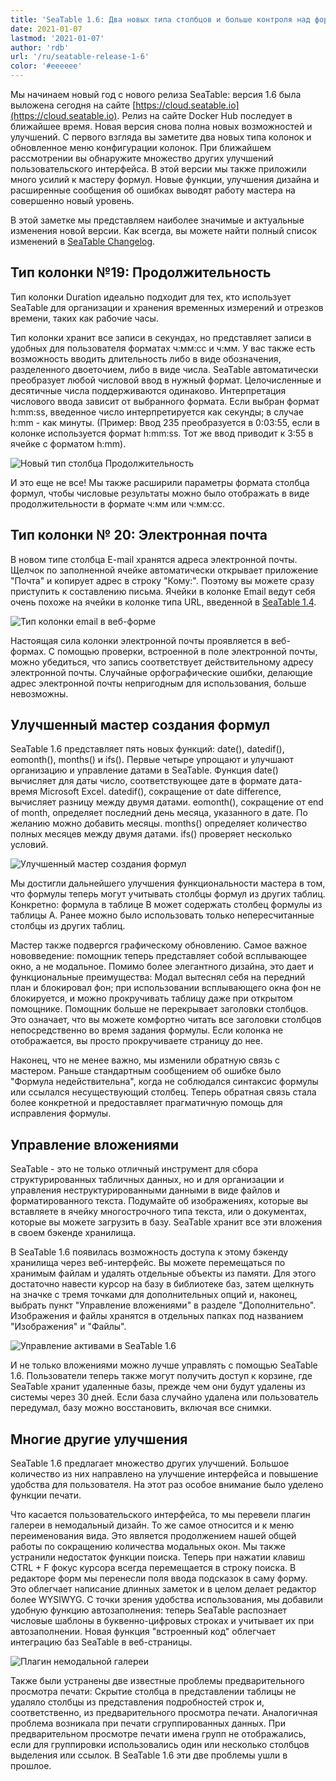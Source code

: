 ```yaml
---
title: 'SeaTable 1.6: Два новых типа столбцов и больше контроля над формулами и вложениями - SeaTable'
date: 2021-01-07
lastmod: '2021-01-07'
author: 'rdb'
url: '/ru/seatable-release-1-6'
color: '#eeeeee'
---
```


Мы начинаем новый год с нового релиза SeaTable: версия 1.6 была выложена сегодня на сайте [https://cloud.seatable.io](https://cloud.seatable.io). Релиз на сайте Docker Hub последует в ближайшее время. Новая версия снова полна новых возможностей и улучшений. С первого взгляда вы заметите два новых типа колонок и обновленное меню конфигурации колонок. При ближайшем рассмотрении вы обнаружите множество других улучшений пользовательского интерфейса. В этой версии мы также приложили много усилий к мастеру формул. Новые функции, улучшения дизайна и расширенные сообщения об ошибках выводят работу мастера на совершенно новый уровень.

В этой заметке мы представляем наиболее значимые и актуальные изменения новой версии. Как всегда, вы можете найти полный список изменений в [SeaTable Changelog](/ru/docs/changelog/version-1-6/).

## Тип колонки №19: Продолжительность

Тип колонки Duration идеально подходит для тех, кто использует SeaTable для организации и хранения временных измерений и отрезков времени, таких как рабочие часы.

Тип колонки хранит все записи в секундах, но представляет записи в удобных для пользователя форматах ч:мм:сс и ч:мм. У вас также есть возможность вводить длительность либо в виде обозначения, разделенного двоеточием, либо в виде числа. SeaTable автоматически преобразует любой числовой ввод в нужный формат. Целочисленные и десятичные числа поддерживаются одинаково. Интерпретация числового ввода зависит от выбранного формата. Если выбран формат h:mm:ss, введенное число интерпретируется как секунды; в случае h:mm - как минуты. (Пример: Ввод 235 преобразуется в 0:03:55, если в колонке используется формат h:mm:ss. Тот же ввод приводит к 3:55 в ячейке с форматом h:mm).

![Новый тип столбца Продолжительность](images/Column_Type_Duration.jpg)

И это еще не все! Мы также расширили параметры формата столбца формул, чтобы числовые результаты можно было отображать в виде продолжительности в формате ч:мм или ч:мм:сс.

## Тип колонки № 20: Электронная почта

В новом типе столбца E-mail хранятся адреса электронной почты. Щелчок по заполненной ячейке автоматически открывает приложение "Почта" и копирует адрес в строку "Кому:". Поэтому вы можете сразу приступить к составлению письма. Ячейки в колонке Email ведут себя очень похоже на ячейки в колонке типа URL, введенной в [SeaTable 1.4](/ru/seatable-release-1-4/).

![Тип колонки email в веб-форме](images/Column_Type_Email_Form.jpg)

Настоящая сила колонки электронной почты проявляется в веб-формах. С помощью проверки, встроенной в поле электронной почты, можно убедиться, что запись соответствует действительному адресу электронной почты. Случайные орфографические ошибки, делающие адрес электронной почты непригодным для использования, больше невозможны.

## Улучшенный мастер создания формул

SeaTable 1.6 представляет пять новых функций: date(), datedif(), eomonth(), months() и ifs(). Первые четыре упрощают и улучшают организацию и управление датами в SeaTable. Функция date() вычисляет для даты число, соответствующее дате в формате дата-время Microsoft Excel. datedif(), сокращение от date difference, вычисляет разницу между двумя датами. eomonth(), сокращение от end of month, определяет последний день месяца, указанного в дате. По желанию можно добавить месяцы. months() определяет количество полных месяцев между двумя датами. ifs() проверяет несколько условий.

![Улучшенный мастер создания формул](images/Improved_Formula_Wizard.jpg)

Мы достигли дальнейшего улучшения функциональности мастера в том, что формулы теперь могут учитывать столбцы формул из других таблиц. Конкретно: формула в таблице B может содержать столбец формулы из таблицы A. Ранее можно было использовать только непересчитанные столбцы из других таблиц.

Мастер также подвергся графическому обновлению. Самое важное нововведение: помощник теперь представляет собой всплывающее окно, а не модальное. Помимо более элегантного дизайна, это дает и функциональные преимущества: Модал вытеснял себя на передний план и блокировал фон; при использовании всплывающего окна фон не блокируется, и можно прокручивать таблицу даже при открытом помощнике. Помощник больше не перекрывает заголовки столбцов. Это означает, что вы можете комфортно читать все заголовки столбцов непосредственно во время задания формулы. Если колонка не отображается, вы просто прокручиваете страницу до нее.

Наконец, что не менее важно, мы изменили обратную связь с мастером. Раньше стандартным сообщением об ошибке было "Формула недействительна", когда не соблюдался синтаксис формулы или ссылался несуществующий столбец. Теперь обратная связь стала более конкретной и предоставляет прагматичную помощь для исправления формулы.

## Управление вложениями

SeaTable - это не только отличный инструмент для сбора структурированных табличных данных, но и для организации и управления неструктурированными данными в виде файлов и форматированного текста. Подумайте об изображениях, которые вы вставляете в ячейку многострочного типа текста, или о документах, которые вы можете загрузить в базу. SeaTable хранит все эти вложения в своем бэкенде хранилища.

В SeaTable 1.6 появилась возможность доступа к этому бэкенду хранилища через веб-интерфейс. Вы можете перемещаться по хранимым файлам и удалять отдельные объекты из памяти. Для этого достаточно навести курсор на базу в библиотеке баз, затем щелкнуть на значке с тремя точками для дополнительных опций и, наконец, выбрать пункт "Управление вложениями" в разделе "Дополнительно". Изображения и файлы хранятся в отдельных папках под названием "Изображения" и "Файлы".

![Управление активами в SeaTable 1.6](images/Asset_Management.jpg)

И не только вложениями можно лучше управлять с помощью SeaTable 1.6. Пользователи теперь также могут получить доступ к корзине, где SeaTable хранит удаленные базы, прежде чем они будут удалены из системы через 30 дней. Если база случайно удалена или пользователь передумал, базу можно восстановить, включая все снимки.

## Многие другие улучшения

SeaTable 1.6 предлагает множество других улучшений. Большое количество из них направлено на улучшение интерфейса и повышение удобства для пользователя. На этот раз особое внимание было уделено функции печати.

Что касается пользовательского интерфейса, то мы перевели плагин галереи в немодальный дизайн. То же самое относится и к меню переименования вида. Это является продолжением нашей общей работы по сокращению количества модальных окон. Мы также устранили недостаток функции поиска. Теперь при нажатии клавиш CTRL + F фокус курсора всегда перемещается в строку поиска. В редакторе форм мы перенесли поля ввода подсказок в саму форму. Это облегчает написание длинных заметок и в целом делает редактор более WYSIWYG. С точки зрения удобства использования, мы добавили удобную функцию автозаполнения: теперь SeaTable распознает числовые шаблоны в буквенно-цифровых строках и учитывает их при автозаполнении. Новая функция "встроенный код" облегчает интеграцию баз SeaTable в веб-страницы.

![Плагин немодальной галереи](images/Non-modal_Gallery.jpg)

Также были устранены две известные проблемы предварительного просмотра печати: Скрытие столбца в представлении таблицы не удаляло столбцы из представления подробностей строк и, соответственно, из предварительного просмотра печати. Аналогичная проблема возникала при печати сгруппированных данных. При предварительном просмотре печати имена групп не отображались, если для группировки использовались один или несколько столбцов выделения или ссылок. В SeaTable 1.6 эти две проблемы ушли в прошлое.
